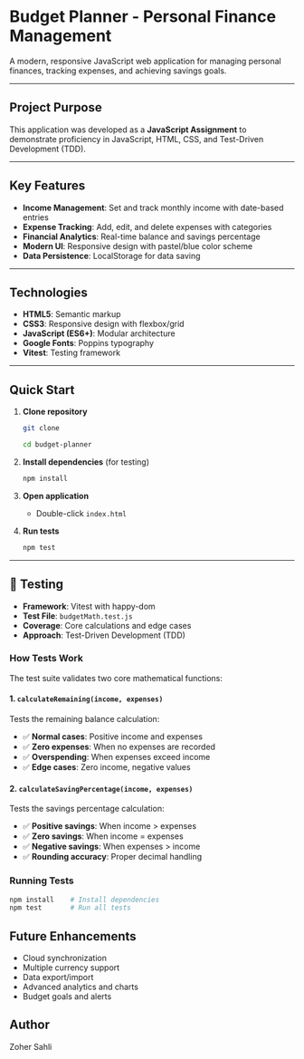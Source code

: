 # Budget Planner - Personal Finance Management

A modern, responsive JavaScript web application for managing personal finances, tracking expenses, and achieving savings goals.

---

## Project Purpose

This application was developed as a **JavaScript Assignment** to demonstrate proficiency in JavaScript, HTML, CSS, and Test-Driven Development (TDD).

---

## Key Features

- **Income Management**: Set and track monthly income with date-based entries
- **Expense Tracking**: Add, edit, and delete expenses with categories
- **Financial Analytics**: Real-time balance and savings percentage
- **Modern UI**: Responsive design with pastel/blue color scheme
- **Data Persistence**: LocalStorage for data saving

---

## Technologies

- **HTML5**: Semantic markup
- **CSS3**: Responsive design with flexbox/grid
- **JavaScript (ES6+)**: Modular architecture
- **Google Fonts**: Poppins typography
- **Vitest**: Testing framework

---

## Quick Start

1. **Clone repository**
   ```bash
   git clone 

   cd budget-planner
   ```

2. **Install dependencies** (for testing)
   ```bash
   npm install
   ```

3. **Open application**
   - Double-click `index.html`
   

4. **Run tests**
   ```bash
   npm test
   ```

---

## 🧪 Testing

- **Framework**: Vitest with happy-dom
- **Test File**: `budgetMath.test.js`
- **Coverage**: Core calculations and edge cases
- **Approach**: Test-Driven Development (TDD)

### How Tests Work

The test suite validates two core mathematical functions:

#### 1. `calculateRemaining(income, expenses)`
Tests the remaining balance calculation:
- ✅ **Normal cases**: Positive income and expenses
- ✅ **Zero expenses**: When no expenses are recorded
- ✅ **Overspending**: When expenses exceed income
- ✅ **Edge cases**: Zero income, negative values

#### 2. `calculateSavingPercentage(income, expenses)`
Tests the savings percentage calculation:
- ✅ **Positive savings**: When income > expenses
- ✅ **Zero savings**: When income = expenses  
- ✅ **Negative savings**: When expenses > income
- ✅ **Rounding accuracy**: Proper decimal handling

### Running Tests

```bash
npm install    # Install dependencies
npm test       # Run all tests
```

## Future Enhancements

- Cloud synchronization
- Multiple currency support
- Data export/import
- Advanced analytics and charts
- Budget goals and alerts

## Author

Zoher Sahli 


